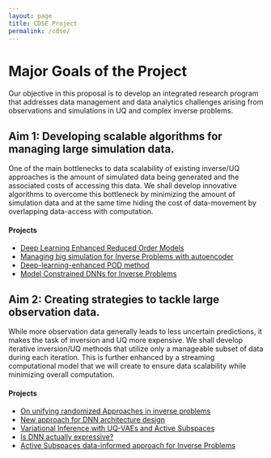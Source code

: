 ```yaml
---
layout: page
title: CDSE Project
permalink: /cdse/
---
```


# Major Goals of the Project

Our objective in this proposal is to develop an integrated research program that addresses data management and data analytics challenges arising from observations and simulations in UQ and complex inverse problems.

## Aim 1: Developing scalable algorithms for managing large simulation data.
One of the main bottlenecks to data scalability of existing inverse/UQ approaches is the amount of simulated data being generated and the associated costs of accessing this data.
We shall develop innovative algorithms to overcome this bottleneck by minimizing the amount of simulation data and at the same time hiding the cost of data-movement by overlapping data-access with computation.
#### Projects
* [Deep Learning Enhanced Reduced Order Models](nsf/sheroze_nsf.md)
* [Managing big simulation for Inverse Problems with autoencoder](/cdse/ae_compression)
* [Deep-learning-enhanced POD method](/cdse/pinns_time_dependent_pde)
* [Model Constrained DNNs for Inverse Problems](/cdse/model_constrained)


## Aim 2: Creating strategies to tackle large observation data.
While more observation data generally leads to less uncertain predictions, it
makes the task of inversion and UQ more expensive. We shall develop iterative inversion/UQ methods that utilize only a manageable subset of data during each iteration. This is further enhanced by a streaming computational model that we will create to ensure data scalability while minimizing overall computation.
#### Projects
* [On unifying randomized Approaches in inverse problems](/cdse/randomized_approaches)
* [New approach for DNN architecture design](/cdse/layerwise_training)
* [Variational Inference with UQ-VAEs and Active Subspaces](/cdse/uqvae_active_subspaces)
* [Is DNN actually expressive?](/cdse/active_subspaces_nn_analysis)
* [Active Subspaces data-informed approach for Inverse Problems](/cdse/active_subspaces_inverse_problems)

<!-- ## Accomplishments for Year 1 -->

<!-- We have obtained significant results the for the first year milestones. UT (PI Bui-Thanh and his student) and Utah (PI Sundar and his student) have been meeting weekly (except for weeks that we are busy) and working collaboratively towards meeting the first year goals in parallel. In the following we will discuss the accomplishments from UT and those from Utah can be seen from the annual report from the Utah side. -->

<!-- 1. A partially supported UT student (Sheroze Sheriffdeen) has learned the 3D seismic code to understand how the it works and to generate forward simulation data. -->
<!-- 2. Sheroze has developed a machine learning approach, namely Autoencoder, to compress the forward simulation data for an seismnic inversion in a 3D box. To robustly determine the architecture of the Autoencoder, we use a Bayesian optimization to adaptively and automatically determine the number of layers and the number of neuron on each layers for the Autoencoder neural net (NN). To make the training problem well- posed we imposed an l2 regularization for the weights and biases in the Autoencoder NN. To solve the training optimization, we use the Adam mini-patch stochastic first-order optimizer. We have obtained very promising results with even the standard Autoencoder. We are working on several directions to develop advanced algorithms and results for a paper submitted to SIAM Journal on Scientific Computing.  -->
<!--     1. So far we try to compress the discontinuous and unstructured data through the Autoencoder. It is wellknown that Autoencoder is best for structure data. We are working on mapping discontinuous data to continuous ones and unstructured data to structure ones before compression using a volumetric convolutional Autoencoder. The decompressed data can be mapped back to unstructured and discontinuous data on the fly during the inversion process. -->
<!--     2. At the first step, we have used the squared loss for the training. The better loss function is through the Wasserstein distance and we are the process moving to using this distance. -->
<!--     3. We will investigate on various data size at different inversion parameters to understand the robustness and sensitivty of the approach with respect to the data size and the parameter space. -->
<!--     4. We will study the capability of the method to compress the adjoint simulation data -->
<!--     5. We are then ready to apply our machine learning compression data approach for inversion and study its scalability -->
<!-- 3. Another partially supported UT student (Brad Marvin) has developed a new statistical inversion approach that respects the data compared to the standard Bayesian inversion approach. The method also has the rigorous roof in disintegration theory. We have had significant results for a paper and Brad is writing a paper. -->
<!-- 4. Another partially supported UT student (Jon Wittmer) has extend the new statistical inversion approach to design an interative regularization strategy for inverse problems. He has been also working on developing efficient optimization method for training Neural Networks (NN) and developing robust algorithms for automatically chosing NN architectures. -->

<!-- ## Accomplishments for Year 2 -->

<!-- We have developed a neural-network based data compression technique where the PDE solutions are compressed using a neural network prior to storing, eliminating the need for checkpointing. The solutions are then decompressed using another neural network prior to use in the adjoint problems for computing the gradient and Hessian. We have experimented using data from the 2D heat equation, the 2D wave equation, and the 3D wave equation, with similar results for all. The details are below: -->
<!-- 1. We employ a convolutional auto-encoder where the encoder portion acts to compress the solution at each time-step and the decoder portion decompresses the solution. Using convolutional layers preserves locality of the solution while reducing the number of parameters that need to be learned during the training process. Additionally, the cost of training a neural network to perform the compression and decompression is a one-time up-front cost while the cost of using the trained network in practice is negligible compared to the cost of solving a PDE. -->
<!-- 2. In order to compress to an arbitrary size, we tested a convolutional auto-encoder with a dense layer leading to the compressed state. While the resulting decompressed solutions were similar to the original uncompressed solutions (90\% accuracy on the 2D wave equation), the overall number of parameters to be learned was dominated by the single dense layer (164 million parameters with dense layer vs 161,000 parameters without). Additionally, this architecture has the limitation that it can only be used on data of the exact same size as it was trained. -->
<!-- 3. Another network architecture that was investigated was the fully convolutional auto- encoder. In this architecture, only convolutional layers are used, meaning that we only need to learn the convolutional kernels rather than dense matrix multiplications. This approach has the advantage of being able to be used on arbitrary sized inputs, regardless of the training data size. Additionally, this approach also reduced the number of parameters to be learned during training, further reducing training time, all while improving the accuracy of the decompressed data (95 \% accuracy on the 2D wave equation). The downside is that the solution dimension must be evenly divisible by the compressed dimension. Future work on this architecture is to design a fully-convolutional network where the up/down- sampling process does not need to be evenly divisible by the compression level. -->
<!-- 4. Furthermore, since the fully-convolutional auto-encoder architecture can be used on various input sizes, we developed a procedure whereby the network is first trained on course-grid data (small number of nodes), which is significantly faster than training on fine-grid data (larger number of nodes). This process can be successively carried out over several refinement stages until the final input data size is reached. This "warm-start" training procedure has been experimentally shown to significantly reduce the training time (5 times faster) while not sacrificing the accuracy of the decompressed solution. In some cases, this strategy also leads to an increase in accuracy of the decompressed solution. Further effort will be invested into determining how one should choose the amount of training in each stage in order to maximize the accuracy of the decompressed solution and minimize the training time. -->
<!-- We have also developed a data-driven technique to augment the accuracy of reduced order models by learning their error compared to high-fidelity models and experimental data with the goal of accelerating many-query problems in deterministic inverse problems. This approach reduces the dimensions of the forward and adjoint states. Below are the details and preliminary results that support our approach in accelerating parameter-to-observable maps for an elliptic partial differential equation and a parametrized neutron transport problem. -->
<!-- 1. Learning the error between the full model and the reduced model is a high- dimensional deep learning regression problem whose performance is sensitive to the particular architecture of the deep neural network model. These so-called hyper-parameters of the deep learning model were determined using a Bayesian optimization framework. A Gaussian process surrogate model is employed to parametrize the performance of the neural network as a function of the hyper- parameters. This approach to pick hyper-parameters improves on grid search and random search as the sampling procedure better explores the hyper-parameter space by leveraging information from previous neural network architectures. -->
<!-- 2. Validation of the proposed method is performed using numerical experiments on a steady heat conduction problem and a neutron transport problem. The inverse problem for steady heat conduction is posed as inferring conductivity parameters from sparse observations on a thermal fin. The finite element solution using a coarse mesh was considered as the high fidelity model. An affine decomposition of the resulting stiffness matrix along with projection of the governing equations to a reduced space was used to construct a reduced order model. The error was learned using a deep learning model in a data-driven fashion using simultaneous solves of the high fidelity model and the reduced model for training parameter values sampled from a Gaussian field. The relative error between the ground truth parameters and the parameters computed from solving inverse problems using the high fidelity model, the reduced order model, and the deep learning enhanced reduced order model is computed. The numerical results show that the latter model shows comparable accuracy to the high fidelity model reconstructions while providing computational efficiency similar to that of the reduced order model. -->
<!-- 3. The application of the enhanced reduced order model to neutron transport was verified using comparing the relative prediction error for a quantity of interest (scalar flux over a region of interest) compared to an expensive high-fidelity solution obtained from solving the full transport equations. The reduced order model for this problem is obtained in a physics-informed manner using a diffusion approximation to the collided component of the total transport flux along with energy group collapsing to form discrete energy bins from continuous energy. Further reduction in dimensionality is obtained using a projection of the the governing equations to a reduced space. The numerical experiment for this problem employed the iron-water benchmark, a standard 1-group 2D benchmark for transport solution techniques comprising of three spatial zones. The training parameter set for removal and scattering cross section values was randomly drawn uniformly from predetermined intervals. The neural network was trained to learn the discrepancy between the high-fidelity transport solution and the reduced order models. The average relative prediction error for the validation dataset shows comparable accuracy to the high- fidelity model when the deep learning correction was applied to the physics- informed reduced order models and the projection-based reduced order model. These experiments lend evidence to the ability of the discrepancy function to accurately model reduced order model errors compared to the high-fidelity transport solutions. -->
<!-- Training neural networks to accurately and efficiently solve physical problems purely using data-driven techniques typically require prohibitive amounts of data to be gathered from large number of experimentation scenarios. Mathematical models contain important information regarding the relationships between important quantities of interest. This information can be used to augment the training of neural networks. We formulated a neural network optimization framework that introduces the constraints posed by mathematical models as a penalization term to the neural network loss functions. -->
